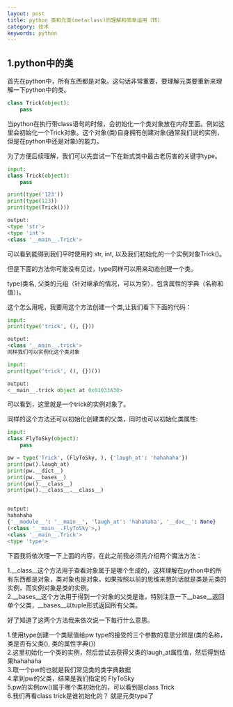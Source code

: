 ```yaml
---
layout: post
title: python 类和元类(metaclass)的理解和简单运用（转）
category: 技术
keywords: python
---
```


## 1.python中的类
首先在python中，所有东西都是对象。这句话非常重要，要理解元类要重新来理解一下python中的类。
```python
class Trick(object):
    pass
```
当python在执行带class语句的时候，会初始化一个类对象放在内存里面。例如这里会初始化一个Trick对象。这个对象(类)自身拥有创建对象(通常我们说的实例，但是在python中还是对象)的能力。<br>

为了方便后续理解，我们可以先尝试一下在新式类中最古老厉害的关键字type。
```python
input:
class Trick(object):
    pass

print(type('123'))
print(type(123))
print(type(Trick()))

output:
<type 'str'>
<type 'int'>
<class '__main__.Trick'>
```
可以看到能得到我们平时使用的 str, int, 以及我们初始化的一个实例对象Trick()。

但是下面的方法你可能没有见过，type同样可以用来动态创建一个类。

type(类名, 父类的元组（针对继承的情况，可以为空），包含属性的字典（名称和值）)。

这个怎么用呢，我要用这个方法创建一个类,让我们看下下面的代码：
```python
input:
print(type('trick', (), {}))

output:
<class '__main__.trick'>
同样我们可以实例化这个类对象

input:
print(type('trick', (), {})())

output:
<__main__.trick object at 0x01033A30>
```
可以看到，这里就是一个trick的实例对象了。

同样的这个方法还可以初始化创建类的父类，同时也可以初始化类属性:
```python
input:
class FlyToSky(object):
    pass

pw = type('Trick', (FlyToSky, ), {'laugh_at': 'hahahaha'})
print(pw().laugh_at)
print(pw.__dict__)
print(pw.__bases__)
print(pw().__class__)
print(pw().__class__.__class__)


output:
hahahaha
{'__module__': '__main__', 'laugh_at': 'hahahaha', '__doc__': None}
(<class '__main__.FlyToSky'>,)
<class '__main__.Trick'>
<type 'type'>
```
下面我将依次理一下上面的内容，在此之前我必须先介绍两个魔法方法：

1.__class__这个方法用于查看对象属于是哪个生成的，这样理解在python中的所有东西都是对象，类对象也是对象。如果按照以前的思维来想的话就是类是元类的实例，而实例对象是类的实例。<br>
2.__bases__这个方法用于得到一个对象的父类是谁，特别注意一下__base__返回单个父类，__bases__以tuple形式返回所有父类。<br>

好了知道了这两个方法我来依次说一下每行什么意思。

1.使用type创建一个类赋值给pw type的接受的三个参数的意思分辨是(类的名称， 类是否有父类(), 类的属性字典{})<br>
2.这里初始化一个类的实例，然后尝试去获得父类的laugh_at属性值，然后得到结果hahahaha<br>
3.取一个pw的也就是我们常见类的类字典数据<br>
4.拿到pw的父类，结果是我们指定的 FlyToSky<br>
5.pw的实例pw()属于哪个类初始化的，可以看到是class Trick<br>
6.我们再看class trick是谁初始化的？ 就是元类type了<br>